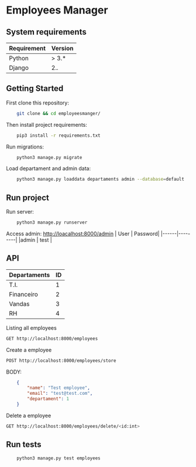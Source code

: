 # Employees Manager  

## System requirements
| Requirement | Version |
|-------------|---------|
| Python      | > 3.*   |
| Django      | 2.*.*   |

## Getting Started

First clone this repository:  
``` bash
    git clone && cd employeesmanger/
```

Then install project requirements:  
``` bash
    pip3 install -r requirements.txt
```

Run migrations:
``` bash
    python3 manage.py migrate
```

Load departament and admin data:
``` bash
    python3 manage.py loaddata departaments admin --database=default
```

## Run project 

Run server:
``` bash
    python3 manage.py runserver
```

Access admin: [http://loacalhost:8000/admin](http://loacalhost:8000/admin)
| User | Password|
|------|---------|
|admin |  test   |


## API

|Departaments | ID|
|-------------|---|
| T.I.        | 1 |
| Financeiro  | 2 |
| Vandas      | 3 |
| RH          | 4 |

Listing all employees
``` bash
GET http://localhost:8000/employees
```

Create a employee
``` bash
POST http://localhost:8000/employees/store
```
BODY:
``` json
    {
        "name": "Test employee",
        "email": "test@test.com",
        "departament": 1
    }
```

Delete a employee
``` bash
GET http://localhost:8000/employees/delete/<id:int>
```

## Run tests
``` bash
    python3 manage.py test employees
```